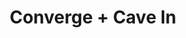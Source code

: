 ---
layout: post
category: concert
title: Converge + Cave In
artists: 
- Converge
- Cave In
place: 
- Cabaret Sauvage
country: France
city: Paris
---